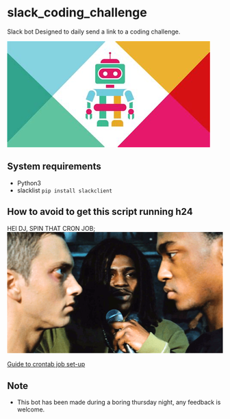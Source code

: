 # slack_coding_challenge
Slack bot Designed to daily send a link to a coding challenge.

![image](img/logo.jpeg)

## System requirements
* Python3
* slacklist ```pip install slackclient```

## How to avoid to get this script running h24

HEI DJ, SPIN THAT CRON JOB;
![image](img/dj.png)


[Guide to crontab job set-up](https://www.digitalocean.com/community/tutorials/how-to-use-cron-to-automate-tasks-ubuntu-1804)

## Note
* This bot has been made during a boring thursday night, any feedback is welcome. 
